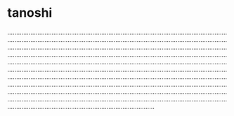 # tanoshi
...........................................................................................................................................................................................................................................................................................................................................................................................................................................................................................................................................................................................................................................................................................................................................................................................................................................................................................................................................................................................................................................................................................................................................................................................................................................................................................................................................................................